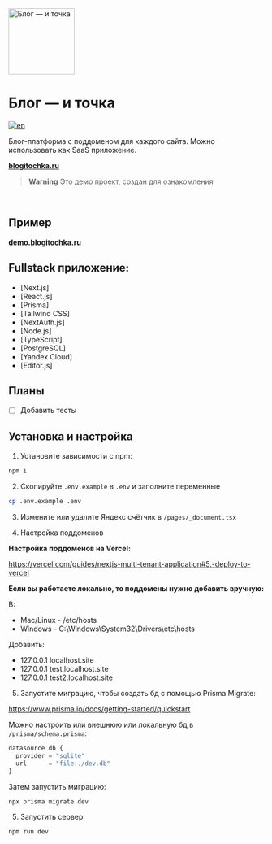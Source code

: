 <img alt="Блог — и точка" src="https://blogitochka.ru/static/logo.png" width="130"/>

# Блог — и точка

[![en](https://img.shields.io/badge/lang-en-red.svg)](https://github.com/iMuromec/blogitochka/blob/main/README.en.md)

Блог-платформа с поддоменом для каждого сайта. Можно использовать как SaaS приложение.

**[blogitochka.ru](https://blogitochka.ru/)**

> **Warning**
> Это демо проект, создан для ознакомления

<br />

## Пример

**[demo.blogitochka.ru](https://demo.blogitochka.ru/)**

## Fullstack приложение:

- [Next.js]
- [React.js]
- [Prisma]
- [Tailwind CSS]
- [NextAuth.js]
- [Node.js]
- [TypeScript]
- [PostgreSQL]
- [Yandex Cloud]
- [Editor.js]

## Планы

- [ ] Добавить тесты

## Установка и настройка

1. Установите зависимости с npm:

```bash
npm i
```

2. Скопируйте `.env.example` в `.env` и заполните переменные

```bash
cp .env.example .env
```

3. Измените или удалите Яндекс счётчик в `/pages/_document.tsx`

4. Настройка поддоменов

**Настройка поддоменов на Vercel:**

https://vercel.com/guides/nextjs-multi-tenant-application#5.-deploy-to-vercel

**Если вы работаете локально, то поддомены нужно добавить вручную:**

В:

- Mac/Linux - /etc/hosts
- Windows - C:\Windows\System32\Drivers\etc\hosts

Добавить:

- 127.0.0.1 localhost.site
- 127.0.0.1 test.localhost.site
- 127.0.0.1 test2.localhost.site

5. Запустите миграцию, чтобы создать бд с помощью Prisma Migrate:

https://www.prisma.io/docs/getting-started/quickstart

Можно настроить или внешнюю или локальную бд в `/prisma/schema.prisma`:

```javascript
datasource db {
  provider = "sqlite"
  url      = "file:./dev.db"
}
```

Затем запустить миграцию:

```bash
npx prisma migrate dev
```

5. Запустить сервер:

```bash
npm run dev
```
